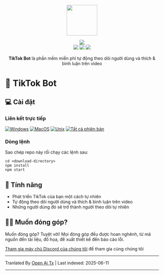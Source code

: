 <p align="center">
  <a href="https://somiibo.com/platforms/tiktok-bot">
    <img src="https://raw.githubusercontent.com/somiibo/tiktok-bot/main/assets/somiibo/images/logo/somiibo-brandmark-blue-x.svg" width="100px">
  </a>
</p>

<p align="center">
  <img src="https://img.shields.io/github/package-json/v/itw-creative-works/node-powertools.svg">
  <br>
  <img src="https://img.shields.io/npm/dm/node-powertools.svg">
  <img src="https://img.shields.io/website/https/itwcreativeworks.com.svg">
  <img src="https://img.shields.io/github/contributors/itw-creative-works/node-powertools.svg">
  <br>
  <br>
  <strong>TikTok Bot</strong> là phần mềm miễn phí tự động theo dõi người dùng và thích & bình luận trên video
</p>

# 🦄 TikTok Bot
## 💻 Cài đặt
### Liên kết trực tiếp
[![Windows](https://img.shields.io/badge/-Windows_x64-blue.svg?style=for-the-badge&logo=windows)](https://somiibo.com/download?download=windows)
[![MacOS](https://img.shields.io/badge/-MacOS-lightblue.svg?style=for-the-badge&logo=apple)](https://somiibo.com/download?download=macos)
[![Unix](https://img.shields.io/badge/-Linux/BSD-red.svg?style=for-the-badge&logo=linux)](https://somiibo.com/download?download=linux)
[![Tất cả phiên bản](https://img.shields.io/badge/-All_Versions-lightgrey.svg?style=for-the-badge)](https://somiibo.com/download?download=null)

### Dòng lệnh
Sao chép repo này rồi chạy các lệnh sau:
```shell
cd <download-directory>
npm install
npm start
```

## 🎉 Tính năng
- Phát triển TikTok của bạn một cách tự nhiên
- Tự động theo dõi người dùng và thích & bình luận trên video
- Những người dùng đó sẽ trở thành người theo dõi tự nhiên

## 🙋‍♂️ Muốn đóng góp?
Muốn đóng góp? Tuyệt vời! Mọi đóng góp đều được hoan nghênh, từ mã nguồn đến tài liệu, đồ họa, đề xuất thiết kế đến báo cáo lỗi.

[Tham gia máy chủ Discord của chúng tôi](https://somiibo.com/discord) để tham gia cùng chúng tôi

---

Tranlated By [Open Ai Tx](https://github.com/OpenAiTx/OpenAiTx) | Last indexed: 2025-06-11

---